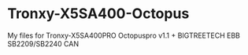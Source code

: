 # Tronxy-X5SA400-Octopus
My files for Tronxy-X5SA400PRO
Octopuspro v1.1 + BIGTREETECH EBB SB2209/SB2240 CAN
